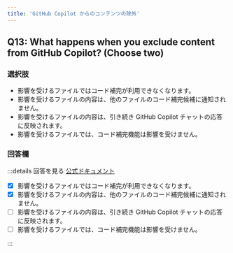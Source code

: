 ```yaml
---
title: 'GitHub Copilot からのコンテンツの除外'
---
```


## Q13: What happens when you exclude content from GitHub Copilot? (Choose two)

### 選択肢

- 影響を受けるファイルではコード補完が利用できなくなります。
- 影響を受けるファイルの内容は、他のファイルのコード補完候補に通知されません。
- 影響を受けるファイルの内容は、引き続き GitHub Copilot チャットの応答に反映されます。
- 影響を受けるファイルでは、コード補完機能は影響を受けません。

### 回答欄

:::details 回答を見る
[公式ドキュメント](https://docs.github.com/ja/copilot/managing-copilot/configuring-and-auditing-content-exclusion/excluding-content-from-github-copilot#about-content-exclusions-for-copilot)

- [x] 影響を受けるファイルではコード補完が利用できなくなります。
- [x] 影響を受けるファイルの内容は、他のファイルのコード補完候補に通知されません。
- [ ] 影響を受けるファイルの内容は、引き続き GitHub Copilot チャットの応答に反映されます。
- [ ] 影響を受けるファイルでは、コード補完機能は影響を受けません。

:::
